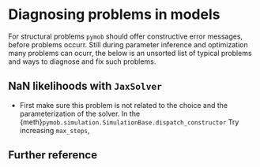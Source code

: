 # Diagnosing problems in models

For structural problems `pymob` should offer constructive error messages, before
problems occurr. Still during parameter inference and optimization many problems
can ocurr, the below is an unsorted list of typical problems and ways to diagnose
and fix such problems.

## NaN likelihoods with `JaxSolver`

+ First make sure this problem is not related to the choice and the parameterization
  of the solver. In the {meth}`pymob.simulation.SimulationBase.dispatch_constructor` Try increasing `max_steps`, 













## Further reference

